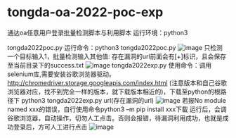 # tongda-oa-2022-poc-exp
通达oa任意用户登录批量检测脚本与利用脚本
运行环境：python3

tongda2022poc.py 运行命令：python3 tongda2022poc.py
![image](https://user-images.githubusercontent.com/51362701/183559819-a89b6b3e-cdb6-4a39-b329-bb64015d644f.png) 
只检测一个目标输入1，批量检测输入其他值: 存在漏洞的url前面会有[+]标识，且会保存至当前目录下的success.txt
![image](https://user-images.githubusercontent.com/51362701/183559874-bad54fe0-d737-4344-bb80-e777feef3af8.png)
tongda2022exp.py 使用命令：调用selenium库,需要安装谷歌浏览器驱动。 http://chromedriver.storage.googleapis.com/index.html (注意版本和自己谷歌浏览器对应，找不到完全一样的版本，就下载版本相近的)，下载至python的根路径下 python3 tongda2022exp.py url(存在漏洞的url)
![image](https://user-images.githubusercontent.com/51362701/183560587-6749dc34-7af1-436f-a2b9-ae947f218577.png)
若报No module named xxx的错误，自行使用命令python3 –m pip install xxx下载
运行后，会调谷歌浏览器，自动操作，切勿人工点击。否则会报错，待漏洞利用成功，也就是成功登录后，方可人工进行点击
![image](https://user-images.githubusercontent.com/51362701/183560609-1b638d66-ff8e-41e5-b8be-7ff72106c049.png)
